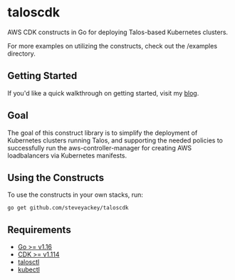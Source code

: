 # taloscdk

AWS CDK constructs in Go for deploying Talos-based Kubernetes clusters. 

For more examples on utilizing the constructs, check out the /examples directory. 

## Getting Started
If you'd like a quick walkthrough on getting started, visit my [blog](https://www.steveyackey.com/post/taloscdk/).

## Goal
The goal of this construct library is to simplify the deployment of Kubernetes clusters running Talos, and supporting the needed policies to successfully run the aws-controller-manager for creating AWS loadbalancers via Kubernetes manifests.

## Using the Constructs
To use the constructs in your own stacks, run:
```
go get github.com/steveyackey/taloscdk
```

## Requirements
- [Go >= v1.16](https://golang.org/dl/)
- [CDK >= v1.114](https://docs.aws.amazon.com/cdk/latest/guide/getting_started.html#getting_started_install)
- [talosctl](https://www.talos.dev/docs/v0.11/introduction/quickstart/)
- [kubectl](https://kubernetes.io/docs/tasks/tools/)

